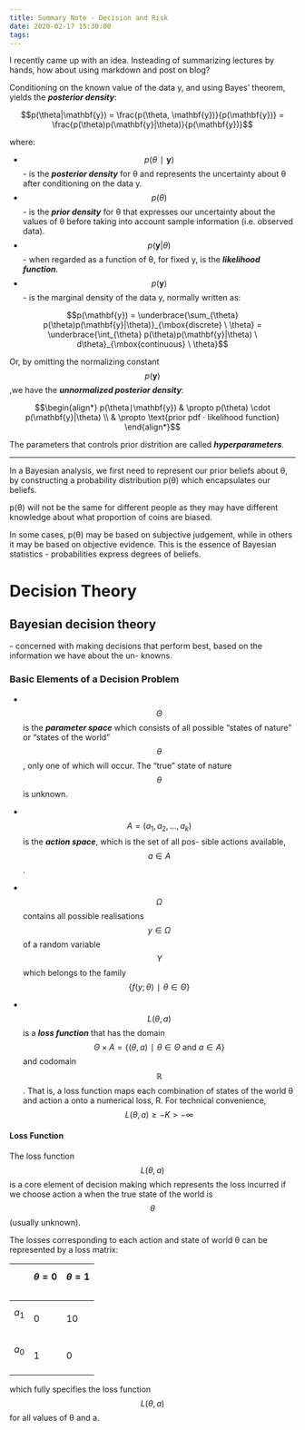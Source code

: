 ```yaml
---
title: Summary Note - Decision and Risk  
date: 2020-02-17 15:30:00
tags:
---
```


I recently came up with an idea. Insteading of summarizing lectures by hands, how about using markdown and post on blog?

<!-- more -->

Conditioning on the known value of the data y, and using Bayes’ theorem, yields the ***posterior density***:

$$p(\theta|\mathbf{y}) = \frac{p(\theta, \mathbf{y})}{p(\mathbf{y})} = \frac{p(\theta)p(\mathbf{y}|\theta)}{p(\mathbf{y})}$$

where:  

+ $$p(\theta∣\mathbf{y})$$ - is the ***posterior density*** for θ and represents the uncertainty about θ after conditioning on the data y.
+ $$p(\theta)$$ - is the ***prior density*** for θ that expresses our uncertainty about the values of θ before taking into account sample information (i.e. observed data).
+ $$p(\mathbf{y}|\theta)$$  - when regarded as a function of θ, for fixed y, is the ***likelihood function***.
+ $$p(\mathbf{y})$$ - is the marginal density of the data y, normally written as:

$$p(\mathbf{y}) = \underbrace{\sum_{\theta} p(\theta)p(\mathbf{y}|\theta)}_{\mbox{discrete} \ \theta} = \underbrace{\int_{\theta} p(\theta)p(\mathbf{y}|\theta) \ d\theta}_{\mbox{continuous} \ \theta}$$

Or, by omitting the normalizing constant $$p(\mathbf{y})$$,we have the ***unnormalized posterior density***:

$$\begin{align*}
p(\theta∣\mathbf{y}) 
& \propto p(\theta) \cdot p(\mathbf{y}|\theta) \\
& \propto \text{prior pdf ⋅ likelihood function}
\end{align*}$$ 

The parameters that controls prior distrition are called ***hyperparameters***.

---
In a Bayesian analysis, we first need to represent our prior beliefs about θ, by constructing a probability distribution p(θ) which encapsulates our beliefs.  

p(θ) will not be the same for different people as they may have different knowledge about what proportion of coins are biased.

In some cases, p(θ) may be based on subjective judgement, while in others it may be based on objective evidence. This is the essence of Bayesian statistics - probabilities express degrees of beliefs.

# Decision Theory

## Bayesian decision theory

\- concerned with making decisions that perform best, based on the information we have about the un- knowns.

### Basic Elements of a Decision Problem

- &nbsp;$$\Theta$$ is the ***parameter space*** which consists of all possible “states of nature” or “states of the world” $$\theta$$, only one of which will occur. The “true” state of nature $$\theta$$ is unknown.

- &nbsp;$$A = (a_1,a_2,...,a_k)$$ is the ***action space***, which is the set of all pos- sible actions available, $$a \in A$$ .

- &nbsp;$$\Omega$$ contains all possible realisations $$y \in \Omega$$ of a random variable $$Y$$ which belongs to the family $$\{ f(y; \theta)∣ \theta \in \Theta \} $$

- &nbsp;$$L(\theta, a)$$ is a ***loss function*** that has the domain $$Θ \times A = \{ (θ, a)∣ θ ∈ Θ \ \text{and} \ a ∈ A \}$$ and codomain $$\mathbb{R}$$. That is, a loss function maps each combination of states of the world θ and action a onto a numerical loss, R. For technical convenience, $$L(θ, a) ≥ −K > −∞$$

#### Loss Function

The loss function $$L(\theta,a)$$ is a core element of decision making which represents the loss incurred if we choose action a when the true state of the world is $$\theta$$ (usually unknown).

The losses corresponding to each action and state of world θ can be represented by a loss matrix:

 &nbsp;|$$\theta = 0$$&nbsp;|$$\theta = 1$$ &nbsp;
---|---|---
$$a_1$$&nbsp;|0|10
$$a_0$$&nbsp;|1|0
which fully specifies the loss function $$L(\theta,a)$$ for all values of θ and a.
